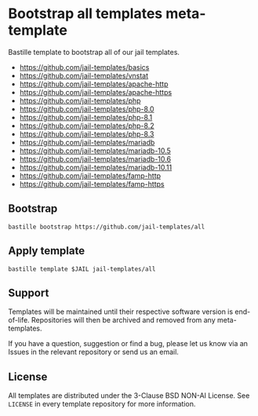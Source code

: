 # Bootstrap all templates meta-template
Bastille template to bootstrap all of our jail templates.

* https://github.com/jail-templates/basics
* https://github.com/jail-templates/vnstat
* https://github.com/jail-templates/apache-http
* https://github.com/jail-templates/apache-https
* https://github.com/jail-templates/php
* https://github.com/jail-templates/php-8.0
* https://github.com/jail-templates/php-8.1
* https://github.com/jail-templates/php-8.2
* https://github.com/jail-templates/php-8.3
* https://github.com/jail-templates/mariadb
* https://github.com/jail-templates/mariadb-10.5
* https://github.com/jail-templates/mariadb-10.6
* https://github.com/jail-templates/mariadb-10.11
* https://github.com/jail-templates/famp-http
* https://github.com/jail-templates/famp-https

## Bootstrap
```
bastille bootstrap https://github.com/jail-templates/all
```

## Apply template
```
bastille template $JAIL jail-templates/all
```

## Support
Templates will be maintained until their respective software version is end-of-life. Repositories will then be archived and removed from any meta-templates.

If you have a question, suggestion or find a bug, please let us know via an Issues in the relevant repository or send us an email.

## License
All templates are distributed under the 3-Clause BSD NON-AI License. See `LICENSE` in every template repository for more information.